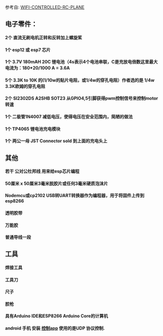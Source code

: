 参考自: [WIFI-CONTROLLED-RC-PLANE](https://www.instructables.com/WIFI-CONTROLLED-RC-PLANE/)

## 电子零件：
#### 2个 直流无刷电机正转和反转加上螺旋桨
#### 1个 esp12 或 esp7 芯片
#### 1个 3.7V 180mAH 20C 锂电池（4s表示4个电池串联，C是充放电倍数这里最大电流为：180*20/1000 A = 3.6A
#### 5个 3.3K to 10K 的(1/10w的贴片电阻，或1/4w的穿孔电阻）作者选的是 1/4w 3.3K欧姆的穿孔电阻
#### 2个 SI2302DS A2SHB SOT23 从GPIO4,5引脚获得pwm控制信号来控制motor转速
#### 1个 二极管1N4007 减低电压，使得电压在安全范围内，简陋的做法
#### 1个 TP4065 锂电池充电模块
#### 1个 两公一母 JST Connector sold 到上面的充电头上

## 其他
#### 若干 公对公杜邦线 用来给esp芯片编程
#### 50厘米 x 50厘米3毫米脱胶片或任何3毫米硬质泡沫片
#### Nodemcu或cp2102 USB转UART转换器作为编程器，用于将固件上传到esp8266
#### 透明胶带
#### 万能胶
#### 普通导线一段

## 工具
#### 焊接工具
#### 工具刀
#### 尺子
#### 胶枪
#### 具有Arduino IDE和ESP8266 Arduino Core的计算机
#### android 手机 安装 [控制app](https://content.instructables.com/ORIG/FSU/V83P/JHGJL6CN/FSUV83PJHGJL6CN.apk) 使用的是UDP 协议控制.
